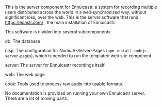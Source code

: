 This is the server component for Ennuicastr, a system for recording multiple
users distributed across the world in a well-synchronized way, without
significant loss, over the web. This is the server software that runs
https://ecastr.com/ , the main installation of Ennuicastr.

This software is divided into several subcomponents:

db:     The database

njsp:   The configuration for NodeJS-Server-Pages
        (`npm install nodejs-server-pages`), which is needed to run the
        templated web site component.

server: The server for Ennuicastr recordings itself.

web:    The web page

cook:   Tools used to process raw audio into usable formats.


No documentation is provided on running your own Ennuicastr server. There are a
lot of moving parts.
